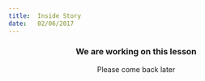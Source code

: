 ```yaml
---
title:  Inside Story
date:   02/06/2017
---
```


### <center>We are working on this lesson</center>
<center>Please come back later</center>